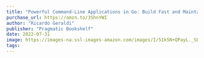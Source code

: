 ```yaml
---
title: "Powerful Command-Line Applications in Go: Build Fast and Maintainable Tools"
purchase_url: https://amzn.to/3ShnYWI
author: "Ricardo Geraldi"
publisher: "Pragmatic Bookshelf"
date: 2022-07-31
image: https://images-na.ssl-images-amazon.com/images/I/51k5N+QPayL._SL75_.jpg
tags:
---
```


